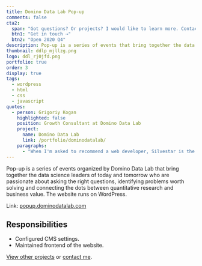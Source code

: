 ```yaml
---
title: Domino Data Lab Pop-up
comments: false
cta2:
  span: "Got questions? Or projects? I would like to learn more. Contact me today!"
  btn1: "Get in touch ⇢"
  btn2: "Open 2020 Q4"
description: Pop-up is a series of events that bring together the data science leaders of today and tomorrow who are passionate about asking the right questions, identifying problems worth solving, and connecting the dots between quantitative research and business value.
thumbnail: ddlp_mjllzg.png
logo: ddl_rj0jfd.png
portfolio: true
order: 3
display: true
tags:
  - wordpress
  - html
  - css
  - javascript
quotes:
  - person: Grigoriy Kogan
    highlighted: false
    position: Growth Consultant at Domino Data Lab
    project:
      name: Domino Data Lab
      link: /portfolio/dominodatalab/
    paragraphs:
      - "When I'm asked to recommend a web developer, Silvestar is the first name that comes to mind. For good reason: He has demonstrated time and time again his ability to understand business requirements, come up with creative and effective solutions, perform the work to meet high standards, and communicate clearly all throughout."
---
```


Pop-up is a series of events organized by Domino Data Lab that bring together the data science leaders of today and tomorrow who are passionate about asking the right questions, identifying problems worth solving and connecting the dots between quantitative research and business value. The website runs on WordPress.

Link: [popup.dominodatalab.com](//popup.dominodatalab.com)

## Responsibilities

- Configured CMS settings.
- Maintained frontend of the website.

[View other projects](/portfolio/) or [contact me](/contact/).
